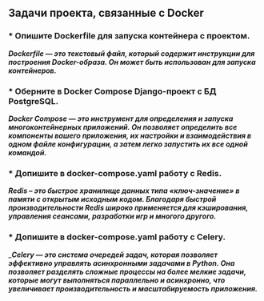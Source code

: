 ## Задачи проекта, связанные с Docker

 ### * Опишите Dockerfile для запуска контейнера с проектом.
___Dockerfile — это текстовый файл, 
                который содержит инструкции для построения 
                Docker-образа. Он может быть использован для запуска контейнеров.___
 ### * Оберните в Docker Compose Django-проект с БД PostgreSQL.
___Docker Compose — это инструмент для определения и запуска многоконтейнерных приложений. 
                    Он позволяет определить все компоненты вашего приложения, их настройки 
                    и взаимодействия в одном файле конфигурации, а затем легко запустить 
                    их все одной командой.___
 ### * Допишите в docker-compose.yaml работу с Redis.
___Redis – это быстрое хранилище данных типа «ключ‑значение» в памяти с открытым исходным кодом.
           Благодаря быстрой производительности Redis широко применяется для кэширования, 
           управления сеансами, разработки игр и многого другого.___
 ### * Допишите в docker-compose.yaml работу с Celery.
____Celery — это система очередей задач, которая позволяет эффективно управлять асинхронными 
             задачами в Python. Она позволяет разделять сложные процессы на более мелкие задачи, 
             которые могут выполняться параллельно и асинхронно, что увеличивает производительность и 
             масштабируемость приложения.___